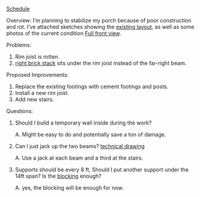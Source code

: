 [Schedule](https://docs.google.com/spreadsheets/d/1nt9YlPk3Gd67_hdNKVILt232VgYeejPN/edit?usp=sharing&ouid=103995675790766638004&rtpof=true&sd=true)


Overview:
    I’m planning to stabilize my porch because of poor construction and rot. I’ve attached sketches showing the [existing layout](https://github.com/efhart4/Porch-Repair/blob/main/Technical%20Drawing.png), as well as some photos of the current condition [Full front view](https://github.com/efhart4/Porch-Repair/blob/main/Full%20front%20view.jpeg).

Problems:
1.	Rim joist is rotten.
2.	[right brick stack](https://github.com/efhart4/Porch-Repair/blob/main/right%20brick%20stack.jpeg) sits under the rim joist instead of the far-right beam. 

Proposed Improvements:
1.	Replace the existing footings with cement footings and posts.
2.	Install a new rim joist.
3.	Add new stairs.

Questions:
1.	Should I build a temporary wall inside during the work?

    A. Might be easy to do and potentially save a ton of damage.
  	 
2.	Can I just jack up the two beams? [technical drawing](https://github.com/efhart4/Porch-Repair/blob/main/Technical%20Drawing.png)

    A. Use a jack at each beam and a third at the stairs.
  	
3.	Supports should be every 8 ft, Should I put another support under the 14ft span? Is the [blocking](https://github.com/efhart4/Porch-Repair/blob/main/blocking%20and%20wood%20supports.jpeg) enough?

  	A. yes, the blocking will be enough for now.

